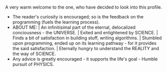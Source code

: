 A very warm welcome to the one, who have decided to look into this profile.
- The reader's curiosity is encouraged; so is the feedback on the programming (fuels the learning process).
- ABOUT ME: 
 | An infinitisimal part of the eternal, delocalized conciousness - the UNIVERSE.
 | Exited and enlightened by SCIENCE.
 | Finds a bit of satisfaction in building stuff, writing algorithms.
 | Stumbled upon programming, ended up on its learning pathway - for it provides the said satisfaction.
 | Eternally hungry to understand the REALITY and the way of SCIENCE.
- Any advice is greatly encouraged - it supports the life's goal - Humble pursuit of PHYSICS.

<!---
PAWAN-G14/PAWAN-G14 is a ✨ special ✨ repository because its `README.md` (this file) appears on your GitHub profile.
You can click the Preview link to take a look at your changes.
--->
